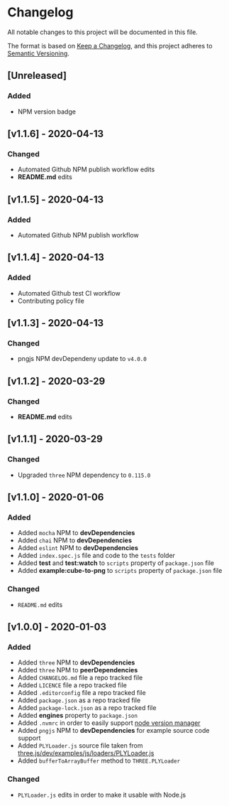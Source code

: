 # Changelog
All notable changes to this project will be documented in this file.

The format is based on [Keep a Changelog](https://keepachangelog.com/en/1.0.0/),
and this project adheres to [Semantic Versioning](https://semver.org/spec/v2.0.0.html).

## [Unreleased]


### Added
- NPM version badge


## [v1.1.6] - 2020-04-13
### Changed
- Automated Github NPM publish workflow edits
- **README.md** edits

## [v1.1.5] - 2020-04-13
### Added
- Automated Github NPM publish workflow


## [v1.1.4] - 2020-04-13
### Added
- Automated Github test CI workflow
- Contributing policy file


## [v1.1.3] - 2020-04-13
### Changed
- pngjs NPM devDependeny update to `v4.0.0`


## [v1.1.2] - 2020-03-29
### Changed
- **README.md** edits


## [v1.1.1] - 2020-03-29
### Changed
- Upgraded `three` NPM dependency to `0.115.0`


## [v1.1.0] - 2020-01-06
### Added
- Added `mocha` NPM to **devDependencies**
- Added `chai` NPM to **devDependencies**
- Added `eslint` NPM to **devDependencies**
- Added `index.spec.js` file and code to the `tests` folder
- Added **test** and **test:watch** to `scripts` property of `package.json` file
- Added **example:cube-to-png** to `scripts` property of `package.json` file

### Changed
- `README.md` edits

## [v1.0.0] - 2020-01-03
### Added
- Added `three` NPM to **devDependencies**
- Added `three` NPM to **peerDependencies**
- Added `CHANGELOG.md` file a repo tracked file
- Added `LICENCE` file a repo tracked file
- Added `.editorconfig` file a repo tracked file
- Added `package.json` as a repo tracked file
- Added `package-lock.json` as a repo tracked file
- Added **engines** property to `package.json`
- Added `.nvmrc` in order to easily support [node version manager][nvm]
- Added `pngjs` NPM to **devDependencies** for example source code support
- Added `PLYLoader.js` source file taken from [three.js/dev/examples/js/loaders/PLYLoader.js][plyloader-source-url]
- Added `bufferToArrayBuffer` method to `THREE.PLYLoader`


### Changed
- `PLYLoader.js` edits in order to make it usable with Node.js

[nvm]: https://github.com/nvm-sh/nvm
[plyloader-source-url]: https://raw.githubusercontent.com/mrdoob/three.js/dev/examples/js/loaders/PLYLoader.js